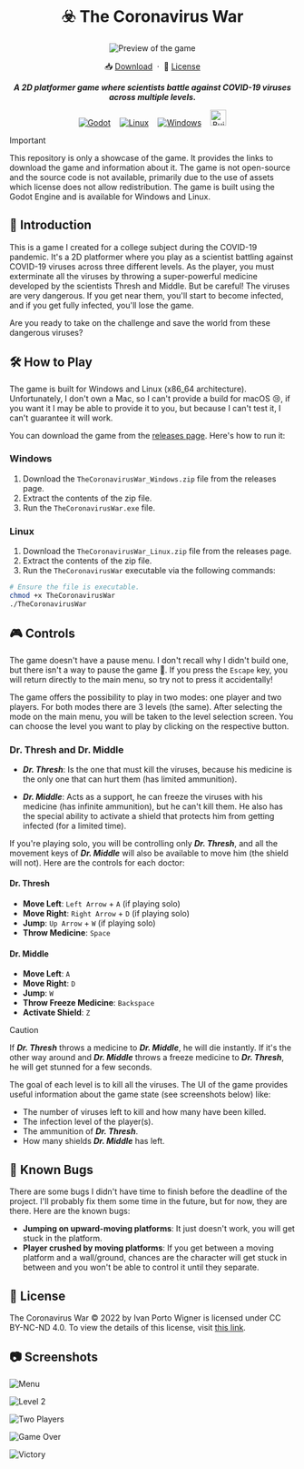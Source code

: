 <div align="center">
  <h1>☣️ The Coronavirus War</h1>
  <p></p>
</div>


<div align="center">
  <img src="./.github/assets/preview.png" alt="Preview of the game">
</div>

<p></p>


<div align="center">
  📥 <a href="https://github.com/iivvaannxx/the-coronavirus-war/releases/tag/1.0.0">Download</a>
  <span>&nbsp;·&nbsp;</span>
  🔑 <a href="https://github.com/iivvaannxx/the-coronavirus-war?tab=License-1-ov-file">License</a>

  <p></p>
  <p><em><b>A 2D platformer game where scientists battle against COVID-19 viruses across multiple levels.</b></em></p>

  <p align="center">
    <a href="https://godotengine.org"><img hspace="6" src="https://img.shields.io/badge/Godot-478CBF?style=for-the-badge&logo=GodotEngine&logoColor=white" alt="Godot"></a>
    <a href="https://www.linux.org"><img hspace="6" src="https://img.shields.io/badge/Linux-FCC624.svg?style=for-the-badge&logo=Linux&logoColor=black" alt="Linux"></a>
    <a href="https://www.microsoft.com/en-us/windows"><img hspace="6" src="https://img.shields.io/badge/Windows-0077d3?style=for-the-badge&logo=data:image/svg+xml;base64,PHN2ZyB4bWxucz0iaHR0cDovL3d3dy53My5vcmcvMjAwMC9zdmciIHZpZXdCb3g9IjAgMCA0ODc1IDQ4NzUiPjxwYXRoIGZpbGw9IiNmZmZmZmYiIGQ9Ik0wIDBoMjMxMXYyMzEwSDB6bTI1NjQgMGgyMzExdjIzMTBIMjU2NHpNMCAyNTY0aDIzMTF2MjMxMUgwem0yNTY0IDBoMjMxMXYyMzExSDI1NjQiLz48L3N2Zz4=" alt="Windows" /></a>
    <img height="28" src="https://forthebadge.com/images/featured/featured-built-with-love.svg" hspace="6" alt="Built with Love">
  </p>
</div>


> [!IMPORTANT]
> This repository is only a showcase of the game. It provides the links to download the game and information about it. The game is not open-source and the source code is not available, primarily due to the use of assets which license does not allow redistribution. The game is built using the Godot Engine and is available for Windows and Linux.

## 📖 Introduction

This is a game I created for a college subject during the COVID-19 pandemic. It's a 2D platformer where you play as a scientist battling against COVID-19 viruses across three different levels. As the player, you must exterminate all the viruses by throwing a super-powerful medicine developed by the scientists Thresh and Middle. But be careful! The viruses are very dangerous. If you get near them, you'll start to become infected, and if you get fully infected, you'll lose the game.

Are you ready to take on the challenge and save the world from these dangerous viruses?

## 🛠️ How to Play

The game is built for Windows and Linux (x86_64 architecture). Unfortunately, I don't own a Mac, so I can't provide a build for macOS 😢, if you want it I may be able to provide it to you, but because I can't test it, I can't guarantee it will work. 

You can download the game from the [releases page](https://github.com/iivvaannxx/the-coronavirus-war/releases/tag/1.0.0). Here's how to run it:

### Windows

1. Download the `TheCoronavirusWar_Windows.zip` file from the releases page.
2. Extract the contents of the zip file.
3. Run the `TheCoronavirusWar.exe` file.

### Linux
1. Download the `TheCoronavirusWar_Linux.zip` file from the releases page.
2. Extract the contents of the zip file.
3. Run the `TheCoronavirusWar` executable via the following commands:
```bash
# Ensure the file is executable.
chmod +x TheCoronavirusWar
./TheCoronavirusWar
```

## 🎮 Controls

The game doesn't have a pause menu. I don't recall why I didn't build one, but there isn't a way to pause the game 😬. If you press the `Escape` key, you will return directly to the main menu, so try not to press it accidentally! 

The game offers the possibility to play in two modes: one player and two players. For both modes there are 3 levels (the same). After selecting the mode on the main menu, you will be taken to the level selection screen. You can choose the level you want to play by clicking on the respective button. 

### Dr. Thresh and Dr. Middle

 - ***Dr. Thresh***: Is the one that must kill the viruses, because his medicine is the only one that can hurt them (has limited ammunition). 

 - ***Dr. Middle***: Acts as a support, he can freeze the viruses with his medicine (has infinite ammunition), but he can't kill them. He also has the special ability to activate a shield that protects him from getting infected (for a limited time).

If you're playing solo, you will be controlling only ***Dr. Thresh***, and all the movement keys of ***Dr. Middle*** will also be available to move him (the shield will not). Here are the controls for each doctor:

#### Dr. Thresh

- **Move Left**: `Left Arrow` + `A` (if playing solo)
- **Move Right**: `Right Arrow` + `D` (if playing solo)
- **Jump**: `Up Arrow` + `W` (if playing solo)
- **Throw Medicine**: `Space`

#### Dr. Middle

- **Move Left**: `A`
- **Move Right**: `D`
- **Jump**: `W`
- **Throw Freeze Medicine**: `Backspace`
- **Activate Shield**: `Z`

> [!CAUTION]
> If ***Dr. Thresh*** throws a medicine to ***Dr. Middle***, he will die instantly. If it's the other way around and ***Dr. Middle*** throws a freeze medicine to ***Dr. Thresh***, he will get stunned for a few seconds.

The goal of each level is to kill all the viruses. The UI of the game provides useful information about the game state (see screenshots below) like:

- The number of viruses left to kill and how many have been killed.
- The infection level of the player(s).
- The ammunition of ***Dr. Thresh***.
- How many shields ***Dr. Middle*** has left.

## 🤯 Known Bugs

There are some bugs I didn't have time to finish before the deadline of the project. I'll probably fix them some time in the future, but for now, they are there. Here are the known bugs:

- **Jumping on upward-moving platforms**: It just doesn't work, you will get stuck in the platform.
- **Player crushed by moving platforms**: If you get between a moving platform and a wall/ground, chances are the character will get stuck in between and you won't be able to control it until they separate.

## 📜 License

The Coronavirus War © 2022 by Ivan Porto Wigner is licensed under CC BY-NC-ND 4.0. To view the details of this license, visit [this link](https://creativecommons.org/licenses/by-nc-nd/4.0/legalcode.en).


## 📷 Screenshots

![Menu](./.github/assets/menu.png)

![Level 2](./.github/assets/level-2.png)

![Two Players](./.github/assets/two-players.png)

![Game Over](./.github/assets/game-over.png)

![Victory](./.github/assets/victory.png)